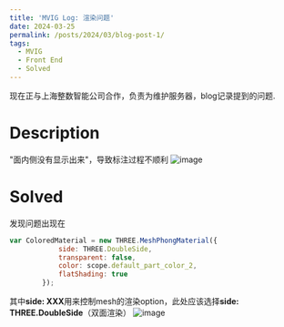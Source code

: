 ```yaml
---
title: 'MVIG Log: 渲染问题'
date: 2024-03-25
permalink: /posts/2024/03/blog-post-1/
tags:
  - MVIG
  - Front End
  - Solved
---
```


现在正与上海整数智能公司合作，负责为维护服务器，blog记录提到的问题.

Description
======
"面内侧没有显示出来"，导致标注过程不顺利
![image](https://github.com/xxllff/xu/assets/73295053/722b6bd7-b106-401b-9a7f-ce289309745c)


Solved
======
发现问题出现在
```jsx
var ColoredMaterial = new THREE.MeshPhongMaterial({
            side: THREE.DoubleSide,
            transparent: false,
            color: scope.default_part_color_2,
            flatShading: true
        });
```
其中**side: XXX**用来控制mesh的渲染option，此处应该选择**side: THREE.DoubleSide**（双面渲染）
![image](https://github.com/xxllff/xu/assets/73295053/6f82df7c-4327-4904-9850-7c267eb534c9)

